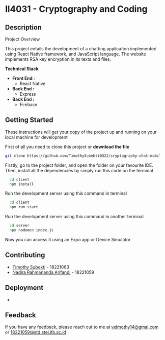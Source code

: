 # II4031 - Cryptography and Coding 

## Description
Project Overview

This project entails the development of a chatting application implemented using React Native framework, and JavaScript language. The website implements RSA key encryption in its texts and files.

**Technical Stack**

- **Front End :** 
    - React Native
- **Back End :** 
    - Express
- **Back End :** 
    - Firebase


## Getting Started

These instructions will get your copy of the project up and running on your local machine for development

First of all you need to clone this project or **download the file**

```bash
git clone https://github.com/TimothySubekti0322/cryptography-chat-mobile-app
```

Firstly, go to the project folder, and open the folder on your favourite IDE. Then, install all the dependencies by simply run this code on the terminal

```bash
  cd client
  npm install
```

Run the development server using this command in terminal

```bash
  cd client
  npm run start
```

Run the development server using this command in another terminal

```bash
  cd server
  npx nodemon index.js
```

Now you can access it using an Expo app or Device Simulator


## Contributing
- [Timothy Subekti](https://github.com/TimothySubekti0322) - 18221063
- [Nadira Rahmananda Arifandi](https://github.com/nadiraaraa) - 18221059
  
## Deployment
- 


## Feedback

If you have any feedback, please reach out to me at velmothy14@gmai.com or 18221059@std.stei.itb.ac.id
